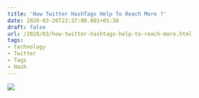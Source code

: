 ```yaml
---
title: 'How Twitter HashTags Help To Reach More ?'
date: 2020-03-26T22:37:00.001+05:30
draft: false
url: /2020/03/how-twitter-hashtags-help-to-reach-more.html
tags: 
- technology
- Twitter
- Tags
- Hash
---
```


  

[![](https://lh3.googleusercontent.com/-CjKJUy_MTBU/XoIeJg5LD3I/AAAAAAAABS0/09FXRMsN9S8Isvwrr3z3uidJvAVOn2pHQCLcBGAsYHQ/s1600/IMG_20200111_105332_780-02-23.jpeg)](https://lh3.googleusercontent.com/-CjKJUy_MTBU/XoIeJg5LD3I/AAAAAAAABS0/09FXRMsN9S8Isvwrr3z3uidJvAVOn2pHQCLcBGAsYHQ/s1600/IMG_20200111_105332_780-02-23.jpeg)